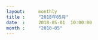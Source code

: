 ```yaml
---  
layout:     monthly
title :     "2018年05月"    
date  :     2018-05-01  10:00:00    
month :     "2018-05"    
---  
```

